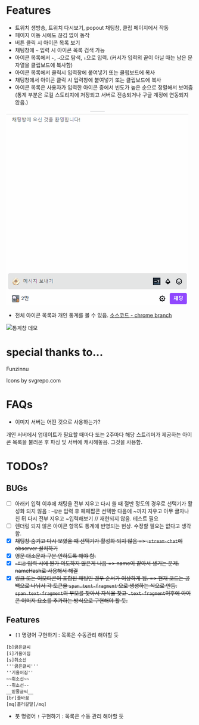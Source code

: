 # Features

- 트위치 생방송, 트위치 다시보기, popout 채팅창, 클립 페이지에서 작동
- 페이지 이동 시에도 끊김 없이 동작
- 버튼 클릭 시 아이콘 목록 보기
- 채팅창에 `~` 입력 시 아이콘 목록 검색 가능
- 아이콘 목록에서 `←`, `→`으로 탐색, `↓`으로 입력. (커서가 입력의 끝이 아닐 때는 남은 문자열을 클립보드에 복사함) 
- 아이콘 목록에서 클릭시 입력창에 붙여넣기 또는 클립보드에 복사
- 채팅창에서 아이콘 클릭 시 입력창에 붙여넣기 또는 클립보드에 복사
- 아이콘 목록은 사용자가 입력한 아이콘 중에서 빈도가 높은 순으로 정렬해서 보여줌 (통계 부분은 로컬 스토리지에 저장되고 서버로 전송되거나 구글 계정에 연동되지 않음.)

![채팅창 데모](./no_extension/demo_chat.gif)

- 전체 아이콘 목록과 개인 통계를 볼 수 있음. [소스코드 - chrome branch](https://github.com/k123s456h/twitch-icon-frontend) 

![통계창 데모](./no_extension/demo_frontend.gif)

# special thanks to...

Funzinnu

Icons by svgrepo.com

# FAQs

- 이미지 서버는 어떤 것으로 사용하는가?

개인 서버에서 업데이트가 필요할 때마다 또는 2주마다 해당 스트리머가 제공하는 아이콘 목록을 불러온 후 파싱 및 서버에 캐시해놓음. 그것을 사용함.

# TODOs?

## BUGs
- [ ] 아래키 입력 이후에 채팅을 전부 지우고 다시 쓸 때 절반 정도의 경우로 선택기가 활성화 되지 않음 : `~팝콘` 입력 후 페페팝콘 선택한 다음에 ~까지 지우고 아무 글자나 친 뒤 다시 전부 지우고 ~입력해보기 // 재현되지 않음. 테스트 필요
- [ ] 렌더링 되지 않은 아이콘 항목도 통계에 반영되는 현상. 수정할 필요는 없다고 생각함.
- [x] ~~채팅창 숨기고 다시 보였을 때 선택기가 활성화 되지 않음 => .`stream-chat`에 observer 설치하기~~
- [x] ~~영문 대소문자 구분 안하도록 해야 함.~~
- [x] ~~`~피곤` 입력 시에 뭔가 의도하지 않은게 나옴 => name이 같아서 생기는 문제. nameHash로 사용해서 해결~~
- [x] ~~링크 또는 이모티콘이 포함된 채팅인 경우 순서가 이상하게 됨. => 현재 코드는 공백으로 나눠서 각 토큰을 `span.text-fragment` 으로 생성하는 식으로 만듬. `span.text-fragment`의 부모를 찾아서 자식을 찾고 `.text-fragment`이후에 아이콘 이미지 요소를 추가하는 방식으로 구현해야 할 듯.~~

## Features
- `[]` 명령어 구현하기 : 목록은 수동관리 해야할 듯
```
[b]굵은글씨
[i]기울어짐
[s]취소선
'''굵은글씨'''
''기울어짐''
~~취소선~~
--취소선--
__밑줄글씨__
[br]줄바꿈
[mq]흘러갈말[/mq]
```
- 봇 명령어 `!` 구현하기 : 목록은 수동 관리 해야할 듯
